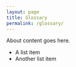 ```yaml
---
layout: page
title: Glossary
permalink: /glossary/
---
```


About content goes here.

* A list item
* Another list item
